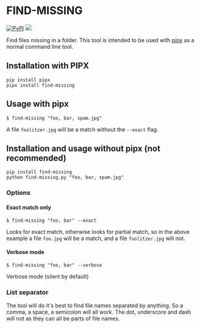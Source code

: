 # FIND-MISSING
[![PyPI](https://img.shields.io/pypi/v/find-missing)](https://pypi.org/project/find-missing/)
![](https://img.shields.io/badge/maintained-not_intended-red)

Find files missing in a folder. This tool is intended to be used with [pipx](https://pipxproject.github.io/pipx/) as a normal command line tool.

## Installation with PIPX   
```shell script
pip install pipx
pipx install find-missing
```

## Usage with pipx
```shell script
$ find-missing "foo, bar, spam.jpg"
```

A file `foolitzer.jpg` will be a match without the `--exact` flag.

## Installation and usage without pipx (not recommended)
```shell script
pip install find-missing
python find-missing.py "foo, bar, spam.jpg"
```

### Options

#### Exact match only
```shell script
$ find-missing "foo, bar" --exact
```

Looks for exact match, otherwise looks for partial match, so in the above example a file `foo.jpg` will be a match, and a file `foolitzer.jpg` will not.

#### Verbose mode
```shell script
$ find-missing "foo, bar" --verbose
```

Verbose mode (silent by default)

### List separator
The tool will do it's best to find file names separated by anything. So a comma, a space, a semicolon will all work. The dot, underscore and dash will not as they can all be parts of file names.
